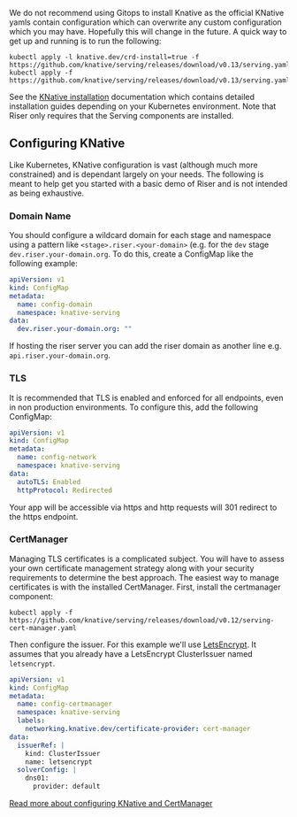 We do not recommend using Gitops to install Knative as the official KNative yamls contain configuration which can overwrite any custom configuration which you may have. Hopefully this will change in the future. A quick way to get up and running is to run the following:

```
kubectl apply -l knative.dev/crd-install=true -f https://github.com/knative/serving/releases/download/v0.13/serving.yaml
kubectl apply -f https://github.com/knative/serving/releases/download/v0.13/serving.yaml
```


See the [KNative installation](https://knative.dev/docs/install/) documentation which contains detailed installation guides depending on your Kubernetes environment. Note that Riser only requires that the Serving components are installed.

## Configuring KNative
Like Kubernetes, KNative configuration is vast (although much more constrained) and is dependant largely on your needs. The following is meant to help get you started with a basic demo of Riser and is not intended as being exhaustive.

### Domain Name
You should configure a wildcard domain for each stage and namespace using a pattern like `<stage>.riser.<your-domain>` (e.g. for the `dev` stage `dev.riser.your-domain.org`. To do this, create a ConfigMap like the following example:

```yaml
apiVersion: v1
kind: ConfigMap
metadata:
  name: config-domain
  namespace: knative-serving
data:
  dev.riser.your-domain.org: ""
```

If hosting the riser server you can add the riser domain as another line e.g. `api.riser.your-domain.org`.

### TLS
It is recommended that TLS is enabled and enforced for all endpoints, even in non production environments. To configure this, add the following ConfigMap:

```yaml
apiVersion: v1
kind: ConfigMap
metadata:
  name: config-network
  namespace: knative-serving
data:
  autoTLS: Enabled
  httpProtocol: Redirected
```

Your app will be accessible via https and http requests will 301 redirect to the https endpoint.

### CertManager

Managing TLS certificates is a complicated subject. You will have to assess your own certificate management strategy along with your security requirements to determine the best approach. The easiest way to manage certificates is with the installed CertManager. First, install the certmanager component:

```
kubectl apply -f https://github.com/knative/serving/releases/download/v0.12/serving-cert-manager.yaml
```

Then configure the issuer. For this example we'll use [LetsEncrypt](https://letsencrypt.org/). It assumes that you already have a LetsEncrypt ClusterIssuer named `letsencrypt`.


```yaml
apiVersion: v1
kind: ConfigMap
metadata:
  name: config-certmanager
  namespace: knative-serving
  labels:
    networking.knative.dev/certificate-provider: cert-manager
data:
  issuerRef: |
    kind: ClusterIssuer
    name: letsencrypt
  solverConfig: |
    dns01:
      provider: default
```

[Read more about configuring KNative and CertManager](https://knative.dev/docs/serving/using-auto-tls/)

